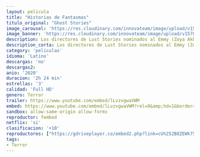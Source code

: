 ```yaml
---
layout: pelicula
title: "Historias de Fantasmas"
titulo_original: "Ghost Stories"
image_carousel: 'https://res.cloudinary.com/innovateam/image/upload/v1578281281/historias-fana-min_uxzka7.jpg'
image_banner: 'https://res.cloudinary.com/innovateam/image/upload/v1578281285/AAAABaTe39YLbRkWVNLtwvhqQCoPwhyxYNiVQoZzr8v60A3-j4ErXK7NxYqj31K-4N1cULc5eNWvHauHm44bYM9XmlCToWa7-min_ulst7x.jpg'
description: Los directores de Lust Stories nominados al Emmy (Zoya Akhtar, Anurag Kashyap, Dibakar Banerjee y Karan Johar) se reúnen para este cuarteto de suspenso.
description_corta: Los directores de Lust Stories nominados al Emmy (Zoya Akhtar, Anurag Kashyap, Dibakar Banerjee y Karan Johar) se reúnen para este cuarteto de suspenso
category: 'peliculas'
idioma: 'Latino'
descargas: 'no'
descargas2:
anio: '2020'
duracion: '2h 24 min'
estrellas: '3'
calidad: 'Full HD'
genero: Terror
trailer: https://www.youtube.com/embed/lLvzvgwaVWM
embed: https://www.youtube.com/embed/lLvzvgwaVWM?rel=0&amp;hd=1&border=0&wmode=opaque&enablejsapi=1&modestbranding=1&controls=1&showinfo=1
sandbox: allow-same-origin allow-forms
reproductor: fembed
netflix: 'si'
clasificacion: '+10'
reproductores: ["https://gdriveplayer.co/embed2.php?link=cU%252B8ZEWk75Eu7fbpS4CKDwC%252F20zzISW4C%252BTGlny%252FB1A0Hnz66pfkoSEPyUIJug5uPxbMlYy%252BEbXHSB9Is7oPxR%252F85XohyiJzaxN3QhUX8XhXq5UymNnkro8DqTrWWedYsyt3MnQaN5yJ4z3db9pzqCj8kVxKidhJOuIgG43Yi0FeN1O0hdb0Aep0FAMRT72gA5orITYqdEicfeYzTp%252BwHy","https://www.playembed.com/v/ny-npa2r1gqxdmn"]
tags:
- Terror
---
```












